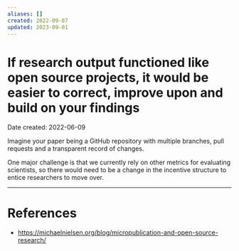 ```yaml
---
aliases: []
created: 2022-09-07
updated: 2023-09-01
---
```


# If research output functioned like open source projects, it would be easier to correct, improve upon and build on your findings
Date created: 2022-06-09

Imagine your paper being a GitHub repository with multiple branches, pull requests and a transparent record of changes.

One major challenge is that we currently rely on other metrics for evaluating scientists, so there would need to be a change in the incentive structure to entice researchers to move over.

---
# References
* https://michaelnielsen.org/blog/micropublication-and-open-source-research/